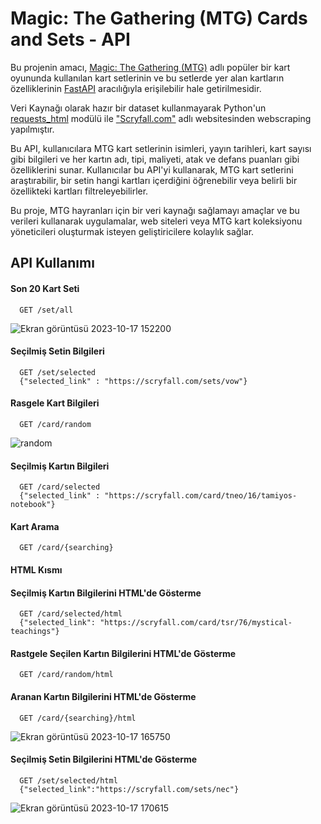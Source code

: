 
# Magic: The Gathering (MTG) Cards and Sets - API

Bu projenin amacı, [Magic: The Gathering (MTG)](https://magic.wizards.com/en) adlı popüler bir kart oyununda kullanılan kart setlerinin ve bu setlerde yer alan kartların özelliklerinin  [FastAPI](https://fastapi.tiangolo.com) aracılığıyla erişilebilir hale getirilmesidir.

Veri Kaynağı olarak hazır bir dataset kullanmayarak Python'un [requests_html](https://requests.readthedocs.io/projects/requests-html/en/latest/) modülü ile ["Scryfall.com"](https://scryfall.com/) adlı websitesinden webscraping yapılmıştır.

Bu API, kullanıcılara MTG kart setlerinin isimleri, yayın tarihleri, kart sayısı gibi bilgileri ve her kartın adı, tipi, maliyeti, atak ve defans puanları gibi özelliklerini sunar. Kullanıcılar bu API'yi kullanarak, MTG kart setlerini araştırabilir, bir setin hangi kartları içerdiğini öğrenebilir veya belirli bir özellikteki kartları filtreleyebilirler.

Bu proje, MTG hayranları için bir veri kaynağı sağlamayı amaçlar ve bu verileri kullanarak uygulamalar, web siteleri veya MTG kart koleksiyonu yöneticileri oluşturmak isteyen geliştiricilere kolaylık sağlar.


## API Kullanımı

#### Son 20 Kart Seti

```
  GET /set/all
```

![Ekran görüntüsü 2023-10-17 152200](https://github.com/KaganMuslu/API_mtg_card_sets/assets/71410113/5ebe8351-b5ba-429f-a700-43a68adcd1b4)

#### Seçilmiş Setin Bilgileri

```
  GET /set/selected
  {"selected_link" : "https://scryfall.com/sets/vow"}
```

#### Rasgele Kart Bilgileri 

```
  GET /card/random
```

![random](https://github.com/KaganMuslu/API_mtg_card_sets/assets/71410113/0ab41cc2-a14c-439f-a8ad-888787409da5)

#### Seçilmiş Kartın Bilgileri

```
  GET /card/selected
  {"selected_link" : "https://scryfall.com/card/tneo/16/tamiyos-notebook"}
```

#### Kart Arama

```
  GET /card/{searching}
```
#### HTML Kısmı


#### Seçilmiş Kartın Bilgilerini HTML'de Gösterme

```
  GET /card/selected/html
  {"selected_link": "https://scryfall.com/card/tsr/76/mystical-teachings"}
```

#### Rastgele Seçilen Kartın Bilgilerini HTML'de Gösterme

```
  GET /card/random/html
```

#### Aranan Kartın Bilgilerini HTML'de Gösterme

```
  GET /card/{searching}/html
```

![Ekran görüntüsü 2023-10-17 165750](https://github.com/KaganMuslu/API_mtg_card_sets/assets/71410113/9aadbe13-bb7c-4019-93e8-e75dcd5bcb27)


#### Seçilmiş Setin Bilgilerini HTML'de Gösterme

```
  GET /set/selected/html
  {"selected_link":"https://scryfall.com/sets/nec"}
```

![Ekran görüntüsü 2023-10-17 170615](https://github.com/KaganMuslu/API_mtg_card_sets/assets/71410113/6425d110-b5d0-46ed-a22e-d6f92e580a33)
